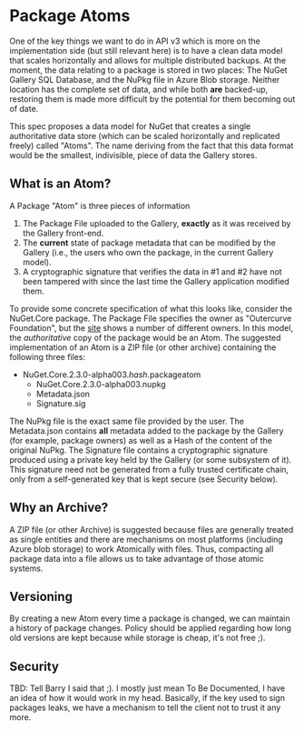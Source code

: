 # Package Atoms

One of the key things we want to do in API v3 which is more on the implementation side (but still relevant here) is to have a clean data model that scales horizontally and allows for multiple distributed backups. At the moment, the data relating to a package is stored in two places: The NuGet Gallery SQL Database, and the NuPkg file in Azure Blob storage. Neither location has the complete set of data, and while both **are** backed-up, restoring them is made more difficult by the potential for them becoming out of date.

This spec proposes a data model for NuGet that creates a single authoritative data store (which can be scaled horizontally and replicated freely) called "Atoms". The name deriving from the fact that this data format would be the smallest, indivisible, piece of data the Gallery stores.

## What is an Atom?
A Package "Atom" is three pieces of information

1. The Package File uploaded to the Gallery, **exactly** as it was received by the Gallery front-end.
2. The **current** state of package metadata that can be modified by the Gallery (i.e., the users who own the package, in the current Gallery model).
3. A cryptographic signature that verifies the data in #1 and #2 have not been tampered with since the last time the Gallery application modified them.

To provide some concrete specification of what this looks like, consider the NuGet.Core package. The Package File specifies the owner as "Outercurve Foundation", but the [site](https://nuget.org/packages/NuGet.Core) shows a number of different owners. In this model, the _authoritative_ copy of the package would be an Atom. The suggested implementation of an Atom is a ZIP file (or other archive) containing the following three files:

* NuGet.Core.2.3.0-alpha003._hash_.packageatom
  * NuGet.Core.2.3.0-alpha003.nupkg
  * Metadata.json
  * Signature.sig

The NuPkg file is the exact same file provided by the user. The Metadata.json contains **all** metadata added to the package by the Gallery (for example, package owners) as well as a Hash of the content of the original NuPkg. The Signature file contains a cryptographic signature produced using a private key held by the Gallery (or some subsystem of it). This signature need not be generated from a fully trusted certificate chain, only from a self-generated key that is kept secure (see Security below).

## Why an Archive?
A ZIP file (or other Archive) is suggested because files are generally treated as single entities and there are mechanisms on most platforms (including Azure blob storage) to work Atomically with files. Thus, compacting all package data into a file allows us to take advantage of those atomic systems.

## Versioning
By creating a new Atom every time a package is changed, we can maintain a history of package changes. Policy should be applied regarding how long old versions are kept because while storage is cheap, it's not free ;).

## Security
TBD: Tell Barry I said that ;). I mostly just mean To Be Documented, I have an idea of how it would work in my head. Basically, if the key used to sign packages leaks, we have a mechanism to tell the client not to trust it any more.
